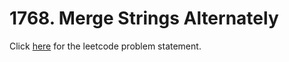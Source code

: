 # 1768. Merge Strings Alternately

Click [here](https://leetcode.com/problems/merge-strings-alternately/) for the leetcode problem statement.
